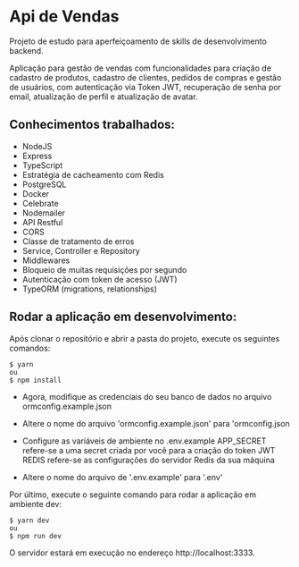 # Api de Vendas
Projeto de estudo para aperfeiçoamento de skills de desenvolvimento backend.

Aplicação para gestão de vendas com funcionalidades para criação de cadastro de produtos, cadastro de clientes, pedidos de compras e gestão de usuários, com autenticação via Token JWT, recuperação de senha por email, atualização de perfil e atualização de avatar.

## Conhecimentos trabalhados:

* NodeJS
* Express
* TypeScript
* Estratégia de cacheamento com Redis
* PostgreSQL
* Docker
* Celebrate
* Nodemailer
* API Restful
* CORS
* Classe de tratamento de erros 
* Service, Controller e Repository
* Middlewares
* Bloqueio de muitas requisições por segundo
* Autenticação com token de acesso (JWT)
* TypeORM (migrations, relationships)


## Rodar a aplicação em desenvolvimento:

Após clonar o repositório e abrir a pasta do projeto, execute os seguintes comandos:

```
$ yarn 
ou
$ npm install
```
* Agora, modifique as credenciais do seu banco de dados no arquivo ormconfig.example.json
* Altere o nome do arquivo 'ormconfig.example.json' para 'ormconfig.json

* Configure as variáveis de ambiente no .env.example
APP_SECRET refere-se a uma secret criada por você para a criação do token JWT
REDIS refere-se as configurações do servidor Redis da sua máquina
* Altere o nome do arquivo de '.env.example' para '.env'

Por último, execute o seguinte comando para rodar a aplicação em ambiente dev:
```
$ yarn dev
ou
$ npm run dev
```
O servidor estará em execução no endereço http://localhost:3333.

